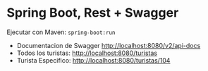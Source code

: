 # Spring Boot, Rest + Swagger


Ejecutar con Maven: `spring-boot:run`
* Documentacion de Swagger [http://localhost:8080/v2/api-docs](http://localhost:8080/v2/api-docs)
* Todos los turistas: [http://localhost:8080/turistas](http://localhost:8080/turistas)
* Turista Especifico: [http://localhost:8080/turistas/104](http://localhost:8080/turistas/1)


 